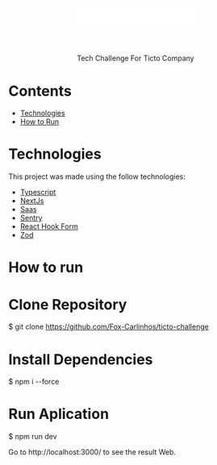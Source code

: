 <p align="center">
   <img src="./src/assets/logo.svg" alt="Ticto" width="250"/>
</p>

<br />

<p align="center">
  Tech Challenge For Ticto Company
</p>

# Contents

- [Technologies](#technologies)
- [How to Run](#computer-how-to-run)

# Technologies

This project was made using the follow technologies:

- [Typescript](https://www.typescriptlang.org/)
- [NextJs](https://nextjs.org/)
- [Saas](https://sass-lang.com/)
- [Sentry](https://sentry.io/welcome/)
- [React Hook Form](https://www.react-hook-form.com/)
- [Zod](https://zod.dev/)

# How to run

# Clone Repository

$ git clone https://github.com/Fox-Carlinhos/ticto-challenge

# Install Dependencies

$ npm i --force

# Run Aplication

$ npm run dev

<p>
  Go to http://localhost:3000/ to see the result Web.
</p>
